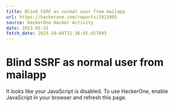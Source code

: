 ```yaml
---
title: Blind SSRF as normal user from mailapp
url: https://hackerone.com/reports/1913095
source: HackerOne Hacker Activity
date: 2023-05-31
fetch_date: 2025-10-04T11:36:45.657893
---
```


# Blind SSRF as normal user from mailapp

It looks like your JavaScript is disabled. To use HackerOne, enable JavaScript in your browser and refresh this page.